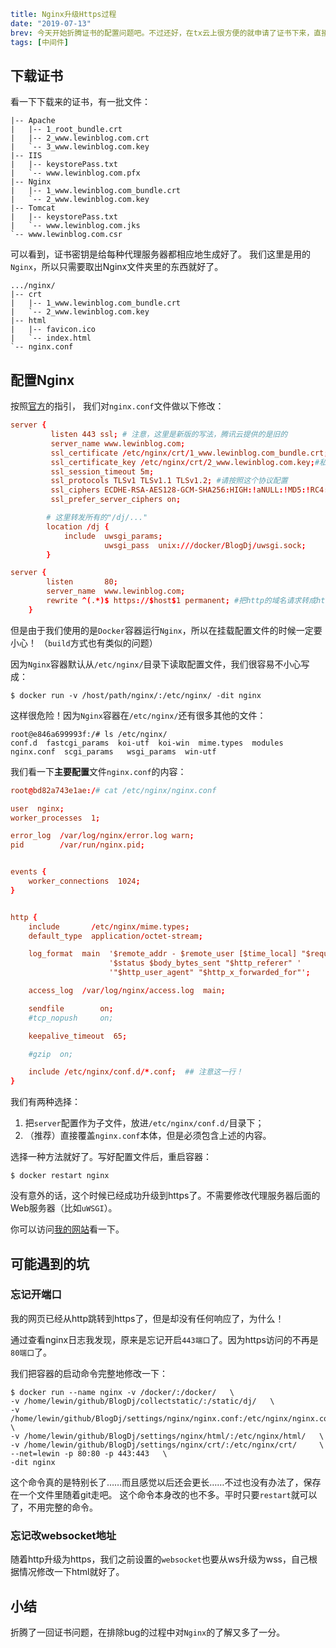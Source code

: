 ```yaml lw-blog-meta
title: Nginx升级Https过程
date: "2019-07-13"
brev: 今天开始折腾证书的配置问题吧。不过还好，在tx云上很方便的就申请了证书下来，直接配置到服务器就可以了。
tags: [中间件]
```


## 下载证书

看一下下载来的证书，有一批文件：

```tree
|-- Apache
|   |-- 1_root_bundle.crt
|   |-- 2_www.lewinblog.com.crt
|   `-- 3_www.lewinblog.com.key
|-- IIS
|   |-- keystorePass.txt
|   `-- www.lewinblog.com.pfx
|-- Nginx
|   |-- 1_www.lewinblog.com_bundle.crt
|   `-- 2_www.lewinblog.com.key
|-- Tomcat
|   |-- keystorePass.txt
|   `-- www.lewinblog.com.jks
`-- www.lewinblog.com.csr
```

可以看到，证书密钥是给每种代理服务器都相应地生成好了。
我们这里是用的`Nginx`，所以只需要取出Nginx文件夹里的东西就好了。

```tree
.../nginx/
|-- crt
|   |-- 1_www.lewinblog.com_bundle.crt
|   `-- 2_www.lewinblog.com.key
|-- html
|   |-- favicon.ico
|   `-- index.html
`-- nginx.conf
```

## 配置Nginx

按照[官方](https://cloud.tencent.com/document/product/400/35244)的指引，
我们对`nginx.conf`文件做以下修改：

```conf
server {
         listen 443 ssl; # 注意，这里是新版的写法，腾讯云提供的是旧的
         server_name www.lewinblog.com; 
         ssl_certificate /etc/nginx/crt/1_www.lewinblog.com_bundle.crt;#证书文件位置
         ssl_certificate_key /etc/nginx/crt/2_www.lewinblog.com.key;#私钥文件位置
         ssl_session_timeout 5m;
         ssl_protocols TLSv1 TLSv1.1 TLSv1.2; #请按照这个协议配置
         ssl_ciphers ECDHE-RSA-AES128-GCM-SHA256:HIGH:!aNULL:!MD5:!RC4:!DHE;#请按照这个套件配置
         ssl_prefer_server_ciphers on;

        # 这里转发所有的"/dj/..."
        location /dj {
            include  uwsgi_params;
                     uwsgi_pass  unix:///docker/BlogDj/uwsgi.sock;
        }

server {
        listen       80;
        server_name  www.lewinblog.com;
        rewrite ^(.*)$ https://$host$1 permanent; #把http的域名请求转成https
    } 
```

但是由于我们使用的是`Docker`容器运行`Nginx`，所以在挂载配置文件的时候一定要小心！
（`build`方式也有类似的问题）

因为`Nginx`容器默认从`/etc/nginx/`目录下读取配置文件，我们很容易不小心写成：

```shell
$ docker run -v /host/path/nginx/:/etc/nginx/ -dit nginx
```

这样很危险！因为`Nginx`容器在`/etc/nginx/`还有很多其他的文件：

```shell
root@e846a699993f:/# ls /etc/nginx/
conf.d  fastcgi_params  koi-utf  koi-win  mime.types  modules  nginx.conf  scgi_params   wsgi_params  win-utf
```

我们看一下**主要配置**文件`nginx.conf`的内容：

```conf
root@bd82a743e1ae:/# cat /etc/nginx/nginx.conf

user  nginx;
worker_processes  1;

error_log  /var/log/nginx/error.log warn;
pid        /var/run/nginx.pid;


events {
    worker_connections  1024;
}


http {
    include       /etc/nginx/mime.types;
    default_type  application/octet-stream;

    log_format  main  '$remote_addr - $remote_user [$time_local] "$request" '
                      '$status $body_bytes_sent "$http_referer" '
                      '"$http_user_agent" "$http_x_forwarded_for"';

    access_log  /var/log/nginx/access.log  main;

    sendfile        on;
    #tcp_nopush     on;

    keepalive_timeout  65;

    #gzip  on;

    include /etc/nginx/conf.d/*.conf;  ## 注意这一行！
}
```

我们有两种选择：

1. 把`server`配置作为子文件，放进`/etc/nginx/conf.d/`目录下；
2. （推荐）直接覆盖`nginx.conf`本体，但是必须包含上述的内容。

选择一种方法就好了。写好配置文件后，重启容器：

```shell
$ docker restart nginx
```

没有意外的话，这个时候已经成功升级到https了。不需要修改代理服务器后面的Web服务器（比如`uWSGI`）。

你可以访问[我的网站](http://www.lewinblog.com)看一下。

## 可能遇到的坑

### 忘记开端口

我的网页已经从http跳转到https了，但是却没有任何响应了，为什么！

通过查看nginx日志我发现，原来是忘记开启`443端口`了。因为https访问的不再是`80端口`了。

我们把容器的启动命令完整地修改一下：

```shell
$ docker run --name nginx -v /docker/:/docker/   \
-v /home/lewin/github/BlogDj/collectstatic/:/static/dj/   \
-v /home/lewin/github/BlogDj/settings/nginx/nginx.conf:/etc/nginx/nginx.conf   \
-v /home/lewin/github/BlogDj/settings/nginx/html/:/etc/nginx/html/   \
-v /home/lewin/github/BlogDj/settings/nginx/crt/:/etc/nginx/crt/     \
--net=lewin -p 80:80 -p 443:443   \
-dit nginx
```

这个命令真的是特别长了……而且感觉以后还会更长……不过也没有办法了，保存在一个文件里随着git走吧。
这个命令本身改的也不多。平时只要`restart`就可以了，不用完整的命令。

### 忘记改websocket地址

随着http升级为https，我们之前设置的`websocket`也要从ws升级为wss，自己根据情况修改一下html就好了。

## 小结

折腾了一回证书问题，在排除bug的过程中对`Nginx`的了解又多了一分。